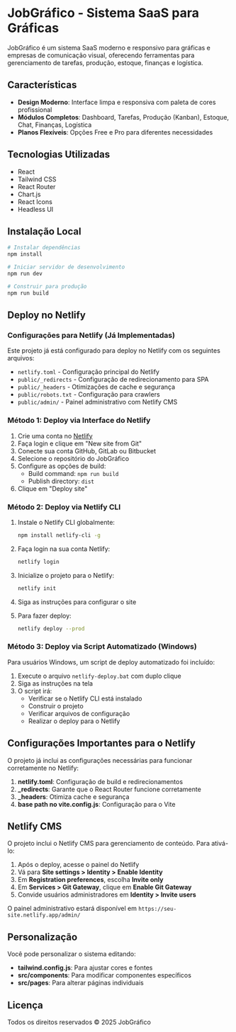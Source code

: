 # JobGráfico - Sistema SaaS para Gráficas

JobGráfico é um sistema SaaS moderno e responsivo para gráficas e empresas de comunicação visual, oferecendo ferramentas para gerenciamento de tarefas, produção, estoque, finanças e logística.

## Características

- **Design Moderno**: Interface limpa e responsiva com paleta de cores profissional
- **Módulos Completos**: Dashboard, Tarefas, Produção (Kanban), Estoque, Chat, Finanças, Logística
- **Planos Flexíveis**: Opções Free e Pro para diferentes necessidades

## Tecnologias Utilizadas

- React
- Tailwind CSS
- React Router
- Chart.js
- React Icons
- Headless UI

## Instalação Local

```bash
# Instalar dependências
npm install

# Iniciar servidor de desenvolvimento
npm run dev

# Construir para produção
npm run build
```

## Deploy no Netlify

### Configurações para Netlify (Já Implementadas)

Este projeto já está configurado para deploy no Netlify com os seguintes arquivos:

- `netlify.toml` - Configuração principal do Netlify
- `public/_redirects` - Configuração de redirecionamento para SPA
- `public/_headers` - Otimizações de cache e segurança
- `public/robots.txt` - Configuração para crawlers
- `public/admin/` - Painel administrativo com Netlify CMS

### Método 1: Deploy via Interface do Netlify

1. Crie uma conta no [Netlify](https://www.netlify.com/)
2. Faça login e clique em "New site from Git"
3. Conecte sua conta GitHub, GitLab ou Bitbucket
4. Selecione o repositório do JobGráfico
5. Configure as opções de build:
   - Build command: `npm run build`
   - Publish directory: `dist`
6. Clique em "Deploy site"

### Método 2: Deploy via Netlify CLI

1. Instale o Netlify CLI globalmente:
   ```bash
   npm install netlify-cli -g
   ```

2. Faça login na sua conta Netlify:
   ```bash
   netlify login
   ```

3. Inicialize o projeto para o Netlify:
   ```bash
   netlify init
   ```

4. Siga as instruções para configurar o site

5. Para fazer deploy:
   ```bash
   netlify deploy --prod
   ```

### Método 3: Deploy via Script Automatizado (Windows)

Para usuários Windows, um script de deploy automatizado foi incluído:

1. Execute o arquivo `netlify-deploy.bat` com duplo clique
2. Siga as instruções na tela
3. O script irá:
   - Verificar se o Netlify CLI está instalado
   - Construir o projeto
   - Verificar arquivos de configuração
   - Realizar o deploy para o Netlify

## Configurações Importantes para o Netlify

O projeto já inclui as configurações necessárias para funcionar corretamente no Netlify:

1. **netlify.toml**: Configuração de build e redirecionamentos
2. **_redirects**: Garante que o React Router funcione corretamente
3. **_headers**: Otimiza cache e segurança
4. **base path no vite.config.js**: Configuração para o Vite

## Netlify CMS

O projeto inclui o Netlify CMS para gerenciamento de conteúdo. Para ativá-lo:

1. Após o deploy, acesse o painel do Netlify
2. Vá para **Site settings > Identity > Enable Identity**
3. Em **Registration preferences**, escolha **Invite only**
4. Em **Services > Git Gateway**, clique em **Enable Git Gateway**
5. Convide usuários administradores em **Identity > Invite users**

O painel administrativo estará disponível em `https://seu-site.netlify.app/admin/`

## Personalização

Você pode personalizar o sistema editando:

- **tailwind.config.js**: Para ajustar cores e fontes
- **src/components**: Para modificar componentes específicos
- **src/pages**: Para alterar páginas individuais

## Licença

Todos os direitos reservados © 2025 JobGráfico